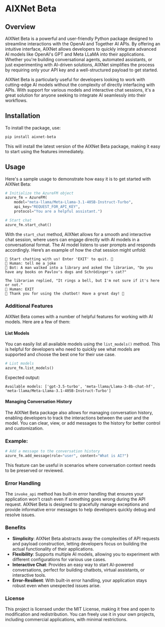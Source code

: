 # AIXNet Beta

## Overview

AIXNet Beta is a powerful and user-friendly Python package designed to streamline interactions with the OpenAI and Together AI APIs. By offering an intuitive interface, AIXNet allows developers to quickly integrate advanced AI models like OpenAI's GPT and Meta LLaMA into their applications. Whether you're building conversational agents, automated assistants, or just experimenting with AI-driven solutions, AIXNet simplifies the process by requiring only your API key and a well-structured payload to get started. 

AIXNet Beta is particularly useful for developers looking to work with cutting-edge AI models without the complexity of directly interfacing with APIs. With support for various models and interactive chat sessions, it's a great solution for anyone seeking to integrate AI seamlessly into their workflows.

## Installation

To install the package, use:

```bash
pip install aixnet-beta
```

This will install the latest version of the AIXNet Beta package, making it easy to start using the features immediately.

## Usage

Here's a sample usage to demonstrate how easy it is to get started with AIXNet Beta:

```python
# Initialize the AzureFM object
azure_fm = AzureFM(
    model="meta-llama/Meta-Llama-3.1-405B-Instruct-Turbo",
    api_key="REQUEST_FOR_API_KEY",
    protocol="You are a helpful assistant.")

# Start chat
azure_fm.start_chat()
```

With the `start_chat` method, AIXNet allows for a smooth and interactive chat session, where users can engage directly with AI models in a conversational format. The AI model listens to user prompts and responds accordingly. Here’s an example of how the chat session might unfold:

```
🤖 Start chatting with us! Enter 'EXIT' to quit. 🛑
🧑 Human: tell me a joke
🤖 Bot: A man walked into a library and asked the librarian, "Do you have any books on Pavlov's dogs and Schrödinger's cat?"

The librarian replied, "It rings a bell, but I'm not sure if it's here or not."
🧑 Human: EXIT
🙌 Thank you for using the chatbot! Have a great day! 🌟
```

### Additional Features

AIXNet Beta comes with a number of helpful features for working with AI models. Here are a few of them:

#### List Models

You can easily list all available models using the `list_models()` method. This is helpful for developers who need to quickly see what models are supported and choose the best one for their use case.

```python
# List models
azure_fm.list_models()
```

Expected output:

```
Available models: ['gpt-3.5-turbo', 'meta-llama/Llama-3-8b-chat-hf', 'meta-llama/Meta-Llama-3.1-405B-Instruct-Turbo']
```

#### Managing Conversation History

The AIXNet Beta package also allows for managing conversation history, enabling developers to track the interactions between the user and the model. You can clear, view, or add messages to the history for better control and customization.

### Example:

```python
# Add a message to the conversation history
azure_fm.add_message(role="user", content="What is AI?")
```

This feature can be useful in scenarios where conversation context needs to be preserved or reviewed.

### Error Handling

The `invoke_api` method has built-in error handling that ensures your application won't crash even if something goes wrong during the API request. AIXNet Beta is designed to gracefully manage exceptions and provide informative error messages to help developers quickly debug and resolve issues.

### Benefits

- **Simplicity**: AIXNet Beta abstracts away the complexities of API requests and payload construction, letting developers focus on building the actual functionality of their applications.
- **Flexibility**: Supports multiple AI models, allowing you to experiment with different configurations for various use cases.
- **Interactive Chat**: Provides an easy way to start AI-powered conversations, perfect for building chatbots, virtual assistants, or interactive tools.
- **Error-Resilient**: With built-in error handling, your application stays robust even when unexpected issues arise.

### License

This project is licensed under the MIT License, making it free and open to modification and redistribution. You can freely use it in your own projects, including commercial applications, with minimal restrictions.